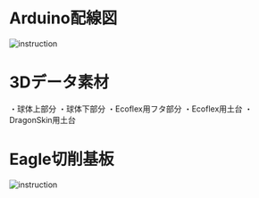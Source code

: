 # Arduino配線図

<img src="inst_arduino.png" alt="instruction" title="説明">

# 3Dデータ素材

・球体上部分
・球体下部分
・Ecoflex用フタ部分
・Ecoflex用土台
・DragonSkin用土台

# Eagle切削基板

<img src="inst_eagle.png" alt="instruction" title="説明">
